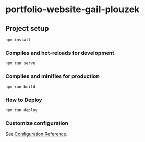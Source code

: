 # portfolio-website-gail-plouzek

## Project setup
```
npm install
```

### Compiles and hot-reloads for development
```
npm run serve
```

### Compiles and minifies for production
```
npm run build
```
### How to Deploy
```
npm run deploy
```

### Customize configuration
See [Configuration Reference](https://cli.vuejs.org/config/).
